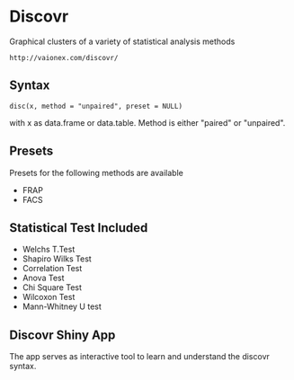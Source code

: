 # Discovr
Graphical clusters of a variety of statistical analysis methods
   
    http://vaionex.com/discovr/


Syntax
--------------

    disc(x, method = "unpaired", preset = NULL)

with x as data.frame or data.table. Method is either "paired" or "unpaired".



Presets
--------------

Presets for the following methods are available

- FRAP
- FACS


Statistical Test Included 
--------------

- Welchs T.Test
- Shapiro Wilks Test
- Correlation Test
- Anova Test
- Chi Square Test
- Wilcoxon Test
- Mann-Whitney U test


Discovr Shiny App
--------------

The app serves as interactive tool to learn and understand
the discovr syntax.

